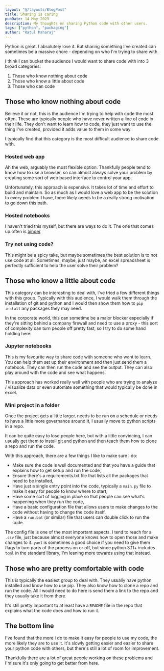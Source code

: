 ```yaml
---
layout: "@/layouts/BlogPost"
title: Sharing is caring
pubDate: 14 May 2023
description: My thoughts on sharing Python code with other users.
tags: ["python", "packaging"]
author: "Ratul Maharaj"
---
```


Python is great. I absolutely love it. But sharing something I've created can sometimes be a massive chore - depending on who I'm trying to share with.

I think I can bucket the audience I would want to share code with into 3 broad categories:

1. Those who know nothing about code
2. Those who know a little about code
3. Those who can code

## Those who know nothing about code

Believe it or not, this is the audience I'm trying to help with code the most often. These are typically people who have never written a line of code in their life. They don't want to learn how to code, they just want to use the thing I've created, provided it adds value to them in some way.

I typically find that this category is the most difficult audience to share code with.

### Hosted web app

Ah the web, arguably the most flexible option. Thankfully people tend to know how to use a browser, so can almost always solve your problem by creating some sort of web based interface to control your app.

Unfortunately, this approach is expensive. It takes lot of time and effort to build and maintain. So as much as I would love a web app to be the solution to every problem I have, there likely needs to be a really strong motivation to go down this path.

### Hosted notebooks

I haven't tried this myself, but there are ways to do it. The one that comes up often is [binder](https://mybinder.org).

### Try not using code?

This might be a spicy take, but maybe sometimes the best solution is to not use code at all. Sometimes, maybe, just maybe, an excel spreadsheet is perfectly sufficient to help the user solve their problem?

## Those who know a little about code

This category can be interesting to deal with, I've tried a few different things with this group. Typically with this audience, I would walk them through the installation of git and python and I would then show them how to  `pip install` any packages they may need.

In the corporate world, this can sometime be a major blocker especially if they're sitting behind a company firewall and need to use a proxy - this sort of complexity can turn people off pretty fast, so I try to do some hand holding here.

### Jupyter notebooks

This is my favourite way to share code with someone who want to learn. You can help them set up their environment and then just send them a notebook. They can then run the code and see the output. They can also play around with the code and see what happens.

This approach has worked really well with people who are trying to analyze / visualize data or even automate something that would typically be done in excel.

### Mini project in a folder

Once the project gets a little larger, needs to be run on a schedule or needs to have a little more governance around it, I usually move to python scripts in a repo.

It can be quite easy to lose people here, but with a little convincing, I can usually get them to install git and python and then teach them how to clone a repo and run the code.

With this approach, there are a few things I like to make sure I do:

- Make sure the code is well documented and that you have a guide that explains how to get setup and run the code,
- Ensure there's a requirements.txt file that lists all the packages that need to be installed,
- Have just a single entry point into the code, typically a `main.py` file to make it easy for people to know where to start,
- Have some sort of logging in place so that people can see what's happening when they run the code,
- Have a basic configuration file that allows users to make changes to the code without having to change the code itself.
- Have a `run.bat` (or similar) file that users can double click to run the code.

The config file is one of the most important aspects. I tend to reach for a `.csv` file, just because almost everyone knows how to open those and make changes to it. `yaml` is sometimes a good choice if you need to give them flags to turn parts of the process on or off, but since python 3.11+ includes `toml` in the standard library, I'm leaning more towards using that instead.

## Those who are pretty comfortable with code

This is typically the easiest group to deal with. They usually have python installed and know how to use pip. They also know how to clone a repo and run the code. All I would need to do here is send them a link to the repo and they usually take it from there.

It's still pretty important to at least have a `README` file in the repo that explains what the code does and how to run it.

## The bottom line

I've found that the more I do to make it easy for people to use my code, the more likely they are to use it. It's slowly getting easier and easier to share your python code with others, but there's still a lot of room for improvement.

Thankfully there are a lot of great people working on these problems and I'm sure it's only going to get better from here.

